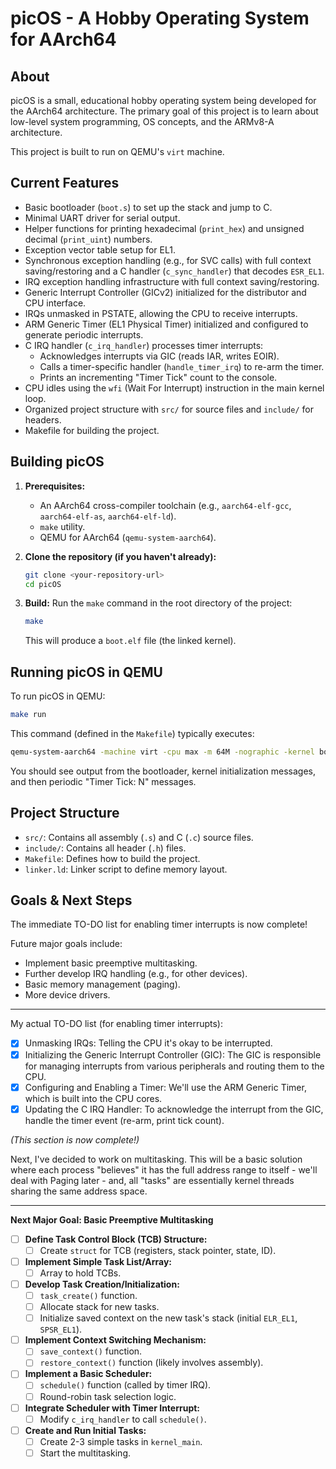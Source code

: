 # picOS - A Hobby Operating System for AArch64

## About

picOS is a small, educational hobby operating system being developed for the AArch64 architecture. The primary goal of this project is to learn about low-level system programming, OS concepts, and the ARMv8-A architecture.

This project is built to run on QEMU's `virt` machine.

## Current Features

*   Basic bootloader (`boot.s`) to set up the stack and jump to C.
*   Minimal UART driver for serial output.
*   Helper functions for printing hexadecimal (`print_hex`) and unsigned decimal (`print_uint`) numbers.
*   Exception vector table setup for EL1.
*   Synchronous exception handling (e.g., for SVC calls) with full context saving/restoring and a C handler (`c_sync_handler`) that decodes `ESR_EL1`.
*   IRQ exception handling infrastructure with full context saving/restoring.
*   Generic Interrupt Controller (GICv2) initialized for the distributor and CPU interface.
*   IRQs unmasked in PSTATE, allowing the CPU to receive interrupts.
*   ARM Generic Timer (EL1 Physical Timer) initialized and configured to generate periodic interrupts.
*   C IRQ handler (`c_irq_handler`) processes timer interrupts:
    *   Acknowledges interrupts via GIC (reads IAR, writes EOIR).
    *   Calls a timer-specific handler (`handle_timer_irq`) to re-arm the timer.
    *   Prints an incrementing "Timer Tick" count to the console.
*   CPU idles using the `wfi` (Wait For Interrupt) instruction in the main kernel loop.
*   Organized project structure with `src/` for source files and `include/` for headers.
*   Makefile for building the project.

## Building picOS

1.  **Prerequisites:**
    *   An AArch64 cross-compiler toolchain (e.g., `aarch64-elf-gcc`, `aarch64-elf-as`, `aarch64-elf-ld`).
    *   `make` utility.
    *   QEMU for AArch64 (`qemu-system-aarch64`).

2.  **Clone the repository (if you haven't already):**
    ```sh
    git clone <your-repository-url>
    cd picOS
    ```

3.  **Build:**
    Run the `make` command in the root directory of the project:
    ```sh
    make
    ```
    This will produce a `boot.elf` file (the linked kernel).

## Running picOS in QEMU

To run picOS in QEMU:

```sh
make run
```

This command (defined in the `Makefile`) typically executes:
```sh
qemu-system-aarch64 -machine virt -cpu max -m 64M -nographic -kernel boot.elf
```

You should see output from the bootloader, kernel initialization messages, and then periodic "Timer Tick: N" messages.

## Project Structure

*   `src/`: Contains all assembly (`.s`) and C (`.c`) source files.
*   `include/`: Contains all header (`.h`) files.
*   `Makefile`: Defines how to build the project.
*   `linker.ld`: Linker script to define memory layout.

## Goals & Next Steps

The immediate TO-DO list for enabling timer interrupts is now complete!

Future major goals include:
*   Implement basic preemptive multitasking.
*   Further develop IRQ handling (e.g., for other devices).
*   Basic memory management (paging).
*   More device drivers.

---
My actual TO-DO list (for enabling timer interrupts):

- [x] Unmasking IRQs: Telling the CPU it's okay to be interrupted.
- [x] Initializing the Generic Interrupt Controller (GIC): The GIC is responsible for managing interrupts from various peripherals and routing them to the CPU.
- [x] Configuring and Enabling a Timer: We'll use the ARM Generic Timer, which is built into the CPU cores.
- [x] Updating the C IRQ Handler: To acknowledge the interrupt from the GIC, handle the timer event (re-arm, print tick count).

*(This section is now complete!)*

Next, I've decided to work on multitasking.  This will be a basic solution where each process "believes" it has the full address range to itself - we'll deal with Paging later - and, all "tasks" are essentially kernel threads sharing the same address space.

---
**Next Major Goal: Basic Preemptive Multitasking**

- [ ] **Define Task Control Block (TCB) Structure:**
    - [ ] Create `struct` for TCB (registers, stack pointer, state, ID).
- [ ] **Implement Simple Task List/Array:**
    - [ ] Array to hold TCBs.
- [ ] **Develop Task Creation/Initialization:**
    - [ ] `task_create()` function.
    - [ ] Allocate stack for new tasks.
    - [ ] Initialize saved context on the new task's stack (initial `ELR_EL1`, `SPSR_EL1`).
- [ ] **Implement Context Switching Mechanism:**
    - [ ] `save_context()` function.
    - [ ] `restore_context()` function (likely involves assembly).
- [ ] **Implement a Basic Scheduler:**
    - [ ] `schedule()` function (called by timer IRQ).
    - [ ] Round-robin task selection logic.
- [ ] **Integrate Scheduler with Timer Interrupt:**
    - [ ] Modify `c_irq_handler` to call `schedule()`.
- [ ] **Create and Run Initial Tasks:**
    - [ ] Create 2-3 simple tasks in `kernel_main`.
    - [ ] Start the multitasking.